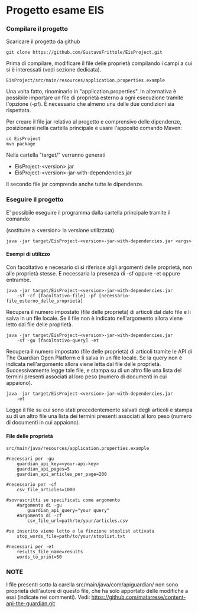 # Progetto esame EIS

### Compilare il progetto

Scaricare il progetto da github
    
    git clone https://github.com/GustavoFrittole/EisProject.git

Prima di compilare, modificare il file delle proprietà
compilando i campi a cui si è interessati (vedi sezione dedicata).

    EisProject/src/main/resources/application.properties.example

Una volta fatto, rinominarlo in "application.properties". In alternativa è possibile
importare un file di proprietà esterno a ogni esecuzione tramite l'opzione (-pf).
È necessario che almeno una delle due condizioni sia rispettata.

Per creare il file jar relativo al progetto e comprensivo delle dipendenze,
posizionarsi nella cartella principale e usare l'apposito comando Maven:
    
    cd EisProject
    mvn package

Nella cartella "target/" verranno generati

- EisProject-\<version>.jar
- EisProject-\<version>-jar-with-dependencies.jar

Il secondo file jar comprende anche tutte le dipendenze.

### Eseguire il progetto

E' possibile eseguire il programma dalla cartella principale tramite il comando:

(sostituire a \<version> la versione utilizzata)

    java -jar target/EisProject-<version>-jar-with-dependencies.jar <args>

#### Esempi di utilizzo
Con facoltativo e necesario ci si riferisce algli argomenti delle proprietà, non alle proprietà stesse.
E necessaria la presenza di -sf oppure -et oppure entrambe.

    java -jar target/EisProject-<version>-jar-with-dependencies.jar
        -sf -cf [facoltativo-file] -pf [necessario-file_esterno_delle_proprietà]
Recupera il numero impostato (file delle proprietà) di articoli dal dato file
e li salva in un file locale. Se il file non è indicato nell'argomento
allora viene letto dal file delle proprietà.

    java -jar target/EisProject-<version>-jar-with-dependencies.jar
        -sf -gu [facoltativo-query] -et
Recupera il numero impostato (file delle proprietà) di articoli tramite le API
di The Guardian Open Platform e li salva in un file locale. 
Se la query non è indicata nell'argomento allora viene letta dal file delle proprietà.
Successivamente legge tale file, e stampa su di un altro file una lista dei termini
presenti associati al loro peso (numero di documenti in cui appaiono).

    java -jar target/EisProject-<version>-jar-with-dependencies.jar
        -et
Legge il file su cui sono stati precedentemente salvati degli articoli
e stampa su di un altro file una lista dei termini
presenti associati al loro peso (numero di documenti in cui appaiono).

#### File delle proprietà

    src/main/java/resources/application.properties.example

    #necessari per -gu
        guardian_api_key=<your-api-key>
        guardian_api_pages=5
        guardian_api_articles_per_page=200

    #necessario per -cf
        csv_file_articles=1000

    #sovrascritti se specificati come argomento
        #argomento di -gu
            guardian_api_query="your query"
        #argomento di -cf
            csv_file_url=path/to/your/articles.csv

    #se inserito viene letto e la finzione stoplist attivata
        stop_words_file=path/to/your/stoplist.txt

    #necessari per -et
        results_file_name=results
        words_to_print=50

### NOTE
I file presenti sotto la carella src/main/java/com/apiguardian/
non sono proprietà dell'autore di questo file,
che ha solo apportato delle modifiche a essi (indicate nei commenti).
Vedi: https://github.com/matarrese/content-api-the-guardian.git





